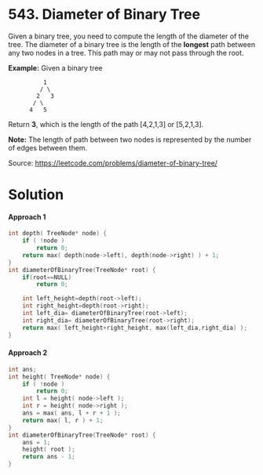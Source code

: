 # 543. Diameter of Binary Tree

Given a binary tree, you need to compute the length of the diameter of the tree. The diameter of a binary tree is the length of the **longest** path between any two nodes in a tree. This path may or may not pass through the root.

**Example:**
Given a binary tree

```
          1
         / \
        2   3
       / \     
      4   5    
```



Return **3**, which is the length of the path [4,2,1,3] or [5,2,1,3].

**Note:** The length of path between two nodes is represented by the number of edges between them.

Source: https://leetcode.com/problems/diameter-of-binary-tree/



# Solution

#### Approach 1

```c++
int depth( TreeNode* node) {
    if ( !node )
        return 0;
    return max( depth(node->left), depth(node->right) ) + 1;
}
int diameterOfBinaryTree(TreeNode* root) {
    if(root==NULL)
        return 0;

    int left_height=depth(root->left);
    int right_height=depth(root->right);        
    int left_dia= diameterOfBinaryTree(root->left);
    int right_dia= diameterOfBinaryTree(root->right);
    return max( left_height+right_height, max(left_dia,right_dia) );        
}
```

#### Approach 2

```c++
int ans;
int height( TreeNode* node) {
    if ( !node )
        return 0;
    int l = height( node->left );
    int r = height( node->right );        
    ans = max( ans, l + r + 1 );
    return max( l, r ) + 1; 
}
int diameterOfBinaryTree(TreeNode* root) {
    ans = 1;
    height( root );
    return ans - 1;
}
```

